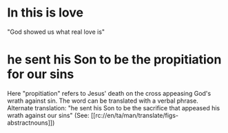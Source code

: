 # In this is love

"God showed us what real love is"

# he sent his Son to be the propitiation for our sins

Here "propitiation" refers to Jesus' death on the cross appeasing God's wrath against sin. The word can be translated with a verbal phrase. Alternate translation: "he sent his Son to be the sacrifice that appeased his wrath against our sins" (See: [[rc://en/ta/man/translate/figs-abstractnouns]])

